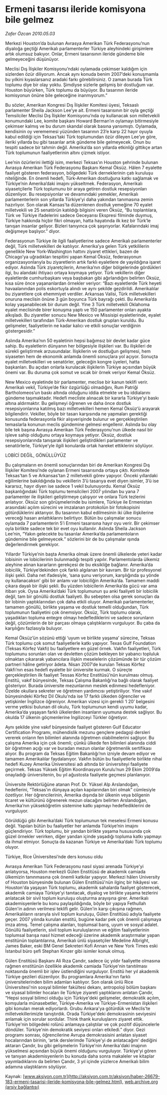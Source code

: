 # Ermeni tasarısı ileride komisyona bile gelmez

*Zafer Özcan 2010.05.03*

<font class="agenda2NewsSpot">
 Merkezi Houston’da bulunan Avrasya Amerikan Türk Federasyonu’nun diyaloğa geçtiği Amerikalı parlamenterler Türkiye aleyhindeki girişimlere artık olumsuz bakıyor. Onlar, Ermeni tasarısının ileride gündeme bile gelmeyeceğini düşünüyor.
</font>
<font class="newsDetail">
 <p class="MsoNormal">
  Meclisi Dış İlişkiler Komisyonu’ndaki oylamada çekimser kaldığım için sizlerden özür diliyorum. Ancak aynı konuda benim 2007’deki konuşmamla bu yılkini kıyaslarsanız aradaki farkı görebilirsiniz. O zaman burada Türk toplumu diye bir olay yoktu. Şimdiyse sizlerle gelişmiş bir dostluğum var. Houston büyürken, Türk toplumu da büyüyor. Bu tasarının ileride komisyonun önüne bile geleceğine inanmıyorum.”
 </p>
 <p class="MsoNormal">
  Bu sözler, Amerikan Kongresi Dış İlişkiler Komitesi üyesi, Teksaslı parlamenter Sheila Jackson Lee’ye ait. Ermeni tasarısının bir oyla geçtiği Temsilciler Meclisi Dış İlişkiler Komisyonu’nda oy kullanacak son milletvekili konumundaki Lee, komite başkanı Howard Berman’ın oylamayı bitirmesiyle çekimser kalmış ve bu durum skandal olarak basına yansımıştı. Oylamada, kendisinin oy verememesi yüzünden tasarının 23’e karşı 22 hayır oyuyla kabul edildiği için Teksas’taki Türk toplumundan özür dileyen Lee’ye göre, ileriki yıllarda bu gibi tasarılar artık gündeme bile gelmeyecek. Onun bu tespiti sadece bir tahmin değil. Amerika’da son yıllarda etkinliği gittikçe artan Türk toplumunun faaliyetlerinin altını çizmek istiyor.
  <span>
  </span>
 </p>
 <p class="MsoNormal">
  Lee’nin özürlerini ilettiği isim, merkezi Teksas’ın Houston şehrinde bulunan Avrasya Amerikan Türk Federasyonu Başkanı Kemal Öksüz. Hâlen 7 eyalette faaliyet gösteren federasyon, bölgedeki Türk derneklerinin çatı kuruluşu niteliğinde. En önemli hedefi, Türk-Amerikan dostluğuna katkı sağlamak ve Türkiye’nin Amerika’daki imajını yükseltmek. Federasyon, Amerikalı siyasetçilerle Türk toplumunu bir araya getiren dostluk resepsiyonları düzenliyor. Bu resepsiyonlar ve devamındaki yemekler, Amerikalı parlamenterlerin son yıllarda Türkiye’yi daha yakından tanımasına zemin hazırlıyor. Son olarak Kansas’ta düzenlenen dostluk yemeğine 70 eyalet milletvekili ve 25 senatörün katıldığı bilgisini veren Öksüz, “Bu toplantılara, Türk ve Türkiye ifadelerini sadece Geceyarısı Ekspresi filminde duymuş, Türkiye hakkında hiçbir fikri olmayan, hatta hayatında ilk kez bir Türk’le tanışan insanlar geliyor. Bizleri tanıyınca çok şaşırıyorlar. Kafalarındaki imaj değişmeye başlıyor.” diyor.
 </p>
 <p class="MsoNormal">
  Federasyonun Türkiye ile ilgili faaliyetlerine sadece Amerikalı parlamenterler değil, Türk milletvekilleri de katılıyor. Amerika’ya gelen Türk yetkililerin genellikle New York-Washington hattını ziyaret ettikleri, bazen de Chicago’ya uğradıkları tespitini yapan Kemal Öksüz, federasyonun organizasyonlarıyla bu ziyaretlerin artık farklı eyaletlere de yayıldığına işaret ediyor. Aslında Türk ziyaretçilerin, Amerika’nın diğer bölgelerinde gördükleri ilgi, bu alandaki ihtiyacı ortaya koymaya yetiyor. Türk vekillerin diğer eyaletlerde cumhurbaşkanı veya başbakan gibi ağırlandığını belirten Öksüz, kısa süre önce yaşananlardan örnekler veriyor: “Bazı eyaletlerde Türk heyeti havaalanından polis eskortuyla alındı ve aynı şekilde gezdirildi. Amerikalılar bu ziyaretlere çok ehemmiyet verdiler. Arkansas Valisi, Türk milletvekilleri onuruna meclisin önüne 3 gün boyunca Türk bayrağı çekti. Bu Amerika’da kolay yaşanabilecek bir durum değil. Yine 3 Türk milletvekili Oklahoma eyalet meclisinde birer konuşma yaptı ve 150 parlamenter onları ayakta alkışladı. Bu ziyaretler sonucu New Mexico ve Missisipi eyaletlerinde, eyalet milletvekilleri tarafından Türk-Amerikan dostluk grupları kuruldu. Bu gelişmeler, faaliyetlerin ne kadar kalıcı ve etkili sonuçlar verdiğinin göstergesidir.”
 </p>
 <p class="MsoNormal">
  Aslında Amerika’nın 50 eyaletinin hepsi bağımsız bir devlet kadar güce sahip. Bu eyaletlerin dünyanın her bölgesiyle ilişkileri var. Bu ilişkileri de sürekli geliştirmek arzusundalar. İlişkilerin ve dostluğun gelişmesi, hem siyaseten hem de ekonomik anlamda önemli sonuçlara yol açıyor. Sonuçta eyalet milletvekilleri ve senatörler, geleceğin kongre üyeleri, hatta başkanları. Bu açıdan onlarla kurulacak ilişkilerin Türkiye açısından büyük önemi var. Bu duruma çok somut ve sıcak bir örnek veriyor Kemal Öksüz.
 </p>
 <p class="MsoNormal">
 </p>
 <p class="MsoNormal">
  New Mexico eyaletinde bir parlamenter, meclise bir kanun teklifi verir. Amerikalı vekil, Türkiye’de fikir özgürlüğü olmadığını, Rum Patriği Bartholomeos’un baskı altında olduğunu iddia etmekte ve bu iddialarını gündeme taşımaktadır. Hedefi mecliste alınacak bir kararla Türkiye’yi baskı altına aldırmaktır. Bu gelişmeyi öğrenen ve daha önce dostluk resepsiyonlarına katılmış bazı milletvekilleri hemen Kemal Öksüz’ü arayarak bilgilendirir. Vekiller, böyle bir tasarı karşısında ne yapmaları gerektiği konusunda federasyonla fikir alışverişinde bulunur ve gerçekleştirilen temaslarla konunun meclis gündemine gelmesi engellenir. Aslında bu olay bile tek başına Avrasya Amerikan Türk Federasyonu’nun ülkede nasıl bir işleve sahip olduğunu ortaya koymaya yetiyor. Öksüz, dostluk resepsiyonlarında tanışarak ilişkileri geliştirdikleri parlamenter ve senatörlerle, Türkiye’yle ilgili konularda ortak hareket ettiklerini söylüyor.
 </p>
 <p class="MsoNormal">
  LOBİCİ DEĞİL, GÖNÜLLÜYÜZ
 </p>
 <p class="MsoNormal">
  Bu çalışmaların en önemli sonuçlarından biri de Amerikan Kongresi Dış İlişkiler Komitesi’nde oylanan Ermeni tasarısında ortaya çıktı. Komitede Teksas’tan 5 ve Arkansas’tan 2 milletvekili görev yapıyor. Önceki yıllardaki eğilimlerine bakıldığında bu vekillerin 3’ü tasarıya evet diyen isimler, 3’ü ise kararsız, hayır diyen ise sadece 1 vekil bulunuyordu. Kemal Öksüz başkanlığındaki Türk toplumu temsilcileri 2007 yılından bu yana 7 parlamenter ile ilişkileri geliştirmeye çalışıyor ve onlara Türk tezlerini anlatıyor. Öksüz son görüşmelerinde bu isimlere, Türkiye ile Ermenistan arasındaki açılım sürecini ve imzalanan protokolün bir fotokopisini götürdüklerini aktarıyor. Bu tasarının kabul edilmesinin iki ülke ilişkilerine vereceği hasarı anlattıklarını belirtiyor. Bütün bu çalışmalar sonucu oylamada 7 parlamenterin 5’i Ermeni tasarısına hayır oyu verir. Bir çekimser oyla birlikte sadece tek bir evet oyu kullanılır. Aslında Sheila Jackson Lee’nin, “Yakın gelecekte bu tasarılar Amerika’da parlamentoların gündemine bile gelmeyecek.” sözlerini bir de bu çalışmalar ışında değerlendirmek gerekiyor.
 </p>
 <p class="MsoNormal">
  Yıllardır Türkiye’nin başta Amerika olmak üzere önemli ülkelerde yeteri kadar lobisinin ve lobicilerinin bulunmadığı tespiti yapılır. Parlamentolarda ülkemiz aleyhine alınan kararların gerekçesi de bu eksikliğe bağlanır. Amerika’da lobicilik, Türkiye’dekinden çok farklı algılanan bir kavram. Bir tür profesyonel ilişki şekli. Daha net ifadesiyle, ‘sana şunu veriyorum, karşılığında şu yönde oy kullanacaksın’ gibi bir anlamı var lobiciliğin Amerika’da. Tamamen maddi çıkara dayalı bir ilişki şekli. Bu yüzden lobicilerin Amerika’da gücü var ama itibarı yok. Oysa Amerika’daki Türk toplumunun şu anki faaliyeti bir lobicilik değil, tam bir gönüllü dostluk faaliyeti. Bu sebepten olsa gerek sonuçları da bir lobinin yaptıklarından çok daha etkili oluyor. Amerikalı parlamenterler, tamamen gönüllü, birlikte yaşama ve dostluk temelli olduğundan, Türk toplumunun faaliyetini çok önemsiyor. Öksüz, Türk toplumu olarak, yaşadıkları topluma entegre olmayı hedeflediklerini ve sadece sorunların değil, çözümlerin de bir parçası olmaya çalıştıklarını vurguluyor. Bu çaba da karşılığını fazlasıyla buluyor.
 </p>
 <p class="MsoNormal">
  Kemal Öksüz’ün sözünü ettiği ‘uyum ve birlikte yaşama’ sürecine, Teksas Türk toplumu çok somut faaliyetlerle katkı yapıyor. Texas Gulf Foundation (Teksas Körfez Vakfı) bu faaliyetlere en güzel örnek. Vakfın faaliyetleri, Türk toplumunu sorunları olan ve devletten çözüm bekleyen bir yabancı topluluk olmaktan çıkararak yabancılara ilişkin meselelerin çözümünde bir tür çözüm partneri hâline getiriyor âdeta. Nisan 2007’de kurulan Teksas Körfez Vakfı’nın esas hedefi eyalette bir üniversite kurmak. O süreçte gerçekleştirilen ilk faaliyet Tessas Körfez Enstitüsü’nün kurulması olmuş. Enstitü, vakıf bünyesinde, Teksas Çalışma Bakanlığı’na bağlı olarak faaliyet gösteriyor. Burada üniversite mezunlarının meslek edinmesi hedefleniyor. Özelde okullara sekreter ve öğretmen yardımcısı yetiştiriliyor. Yine vakıf bünyesindeki Körfez Dil Okulu’nda ise 17 farklı ülkeden öğrenciler ve yetişkinler İngilizce öğreniyor. Amerikan vizesi için gerekli ‘I 20’ belgesini verme yetkisi bulunan dil okulu, Türk toplumunun kendi uyumu kadar, Amerika’da yaşayan farklı ülkelerden insanların uyumuna destek sağlıyor. Bu okulda 17 ülkenin göçmenlerine İngilizceyi Türkler öğretiyor.
 </p>
 <p class="MsoNormal">
  Aynı şekilde yine vakıf bünyesinde faaliyet gösteren Gulf Educator Certification Programı, mühendislik mezunu gençlere pedagoji dersleri vererek onların fen bilimleri alanında öğretmen olabilmelerini sağlıyor. Bu çalışma Amerika için çok önemli; çünkü ülkede fen bilimleri alanında ciddi bir öğretmen açığı var ve buradan mezun olanlar öğretmenlik sertifikası alıyor. Bu program da Teksas Eğitim Bakanlığı’nın izniyle devam ediyor ve tamamen Amerikalılar faydalanıyor. Vakfın bütün bu faaliyetlerle birlikte nihai hedefi Kuzey Amerika Üniversitesi adı altında bir üniversiteyi faaliyete geçirmek. Teksas Yüksek Eğitim Koordinasyon Kurulu’nun 29 Ekim 2009’da onayladığı üniversitenin, bu yıl ağustosta faaliyete geçmesi planlanıyor.
 </p>
 <p class="MsoNormal">
  Üniversite Rektörlüğüne atanan Prof. Dr. Yüksel Alp Arslandoğan, hedeflerini, “Teksas’ın dünyaya açılan kapılarından biri olmak” cümlesiyle özetliyor. Her öğrencilerinin, Amerika dışında bir ülkenin veya bölgenin ticaret ve kültürünü öğrenerek mezun olacağını belirten Arslandoğan, Amerika’nın yükseköğretim sistemine katkı yapmayı hedeflediklerini de vurguluyor.
  <span>
  </span>
 </p>
 <p class="MsoNormal">
  Görüldüğü gibi Amerika’daki Türk toplumunun tek meselesi Ermeni konusu değil. Yapılan bütün bu faaliyetler her anlamda Türkiye’nin imajını güçlendiriyor. Türk toplumu, bir yandan birlikte yaşama hususunda çok güzel örnekler verirken, diğer yandan içinde yaşadığı topluma katkı yapmayı da ihmal etmiyor. Sonuçta da kazanan Türkiye ve Amerika’daki Türk toplumu oluyor.
 </p>
 <p class="MsoNormal">
 </p>
 <p class="MsoNormal">
  Türkiye, Rice Üniversitesi’nde ders konusu oldu
 </p>
 <p class="MsoNormal">
 </p>
 <p class="MsoNormal">
  Avrasya Amerikan Türk Federasyonu nasıl siyasi arenada Türkiye'yi anlatıyorsa, Houston merkezli Gülen Enstitüsü de akademik camiada ülkemizin tanınmasına çok önemli katkılar yapıyor. Merkezi hâlen University of Houston bünyesinde bulunan Gülen Enstitüsü'nün ilginç bir hikâyesi var. Houston'da yaşayan Türk toplumu, akademik sahalarda faaliyet gösterecek, akademik camiaya Türkiye'yi tanıtacak, diyalog ve birlikte yaşama tezlerini anlatacak bir sivil toplum kuruluşu oluşturma arayışına girer. Amerikalı akademisyenlerle bu konu paylaşıldığında, böyle bir yapıya Fethullah Gülen'in adının verilmesi teklifi gelir. Gülen'in karşı çıkışına rağmen, Amerikalıların ısrarıyla sivil toplum kuruluşu, Gülen Enstitüsü adıyla faaliyete geçer. 2007 yılında kurulan enstitü, bugüne kadar pek çok önemli çalışmaya imza atmış. Temel çalışma alanları, toplumsal barış, uyum ve sosyal adalet. Gönüllü faaliyetlerin, sivil toplum kuruluşlarının ve eğitim faaliyetlerinin toplumsal barışa nasıl hizmet edeceği üzerine akademik araştırmalar yapan enstitünün toplantılarına, Amerikalı ünlü siyasetçiler Medeline Albright, James Baker, eski BM Genel Sekreteri Kofi Annan ve New York Times eski İstanbul büro şefi Stephan Kinzer gibi isimler konuk olmuş.
 </p>
 <p class="MsoNormal">
  Gülen Enstitüsü Başkanı Ali Rıza Çandır, sadece üç yıldır faaliyette olmasına rağmen enstitünün özellikle akademik camiada Türkiye'nin tanıtılması noktasında önemli bir işlev üstlendiğini vurguluyor. Enstitü her yıl akademik Türkiye gezileri düzenliyor. Bu programlara Amerika'nın farklı üniversitelerinden bilim adamları katılıyor. Son olarak ünlü Rice Üniversitesi'nin sosyal bilimler fakültesi dekanı, antropoloji bölüm başkanı ve siyasal bilimler hocaları ile Türkiye ziyareti yaptıklarını anlatan Çandır, “Hepsi sosyal bilimci olduğu için Türkiye'deki gelişmeler, demokratik açılım, komşularla münasebetler, Türkiye-Amerika ve Türkiye-Ermenistan ilişkileri gibi konuları merak ediyorlardı. Grubu Ankara'ya götürdük ve Meclis'te milletvekillerimizle tanıştırdık. Orada Türkiye'deki demokrasinin seviyesini anlamak için sorular sordular. Think thank kuruluşlarını ziyaret ettik. Türkiye'nin bölgedeki rolünü anlamaya çalıştılar ve çok pozitif düşüncelerle döndüler. Türkiye'nin demokratik seviyesi onları etkiledi.” diyor. Gezi programı sonrası, öğrencilerine Avrupa demokrasisini anlatan siyaset hocalarından birinin, ‘artık derslerimde Türkiye'yi de anlatacağım' dediğini aktaran Çandır, bu gibi gelişmelerin Türkiye'nin Amerika'daki imajının yükselmesi açısından büyük önemi olduğunu vurguluyor. Türkiye'yi gören ve tanıyan akademisyenlerin bu konuda daha sonra makaleler ve kitaplar yayımladıklarını da belirten Çandır, 3 yıl içinde yüzlerce Amerikalı bilim adamına ulaştıklarını söylüyor.
  <span>
  </span>
 </p>
</font>

Kaynak: [www.aksiyon.com.tr](http://aksiyon.com.tr/aksiyon/haber-26679-183-ermeni-tasarisi-ileride-komisyona-bile-gelmez.html), [web.archive.org (arşiv bağlantısı)](http://web.archive.org/web/20101120104911/http://aksiyon.com.tr/aksiyon/haber-26679-183-ermeni-tasarisi-ileride-komisyona-bile-gelmez.html)

